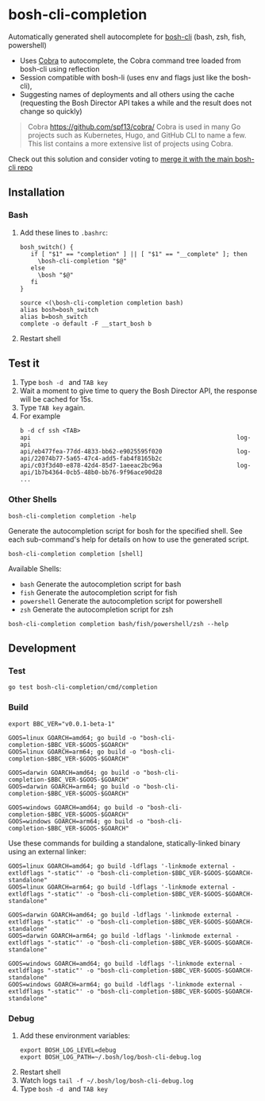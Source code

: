 # bosh-cli-completion

Automatically generated shell autocomplete for [bosh-cli](https://github.com/cloudfoundry/bosh-cli) (bash, zsh, fish, powershell)

- Uses [Cobra](https://github.com/spf13/cobra/) to autocomplete, the Cobra command tree loaded from bosh-cli using reflection
- Session compatible with bosh-li (uses env and flags just like the bosh-cli),
- Suggesting names of deployments and all others using the cache (requesting the Bosh Director API takes a while and the result does not change so quickly)

> Cobra https://github.com/spf13/cobra/
> Cobra is used in many Go projects such as Kubernetes, Hugo, and GitHub CLI to name a few. This list contains a more extensive list of projects using Cobra.

Check out this solution and consider voting to [merge it with the main bosh-cli repo](https://github.com/cloudfoundry/bosh-cli/pull/629) 

## Installation
 
### Bash

1. Add these lines to `.bashrc`:
   ```shell
   bosh_switch() {
      if [ "$1" == "completion" ] || [ "$1" == "__complete" ]; then
        \bosh-cli-completion "$@"
      else
        \bosh "$@"
      fi
   }
   
   source <(\bosh-cli-completion completion bash)
   alias bosh=bosh_switch
   alias b=bosh_switch
   complete -o default -F __start_bosh b
   ```
2. Restart shell

## Test it

1. Type `bosh -d ` and `TAB key`
2. Wait a moment to give time to query the Bosh Director API, the response will be cached for 15s. 
3. Type `TAB key` again.
4. For example
   ```shell
   b -d cf ssh <TAB>
   api                                                          log-api
   api/eb477fea-77dd-4833-bb62-e9025595f020                     log-api/22074b77-5a65-47c4-add5-fab4f8165b2c
   api/c03f3d40-e878-42d4-85d7-1aeeac2bc96a                     log-api/1b7b4364-0cb5-48b0-bb76-9f96ace90d28
   ...

### Other Shells

```shell
bosh-cli-completion completion -help
```

Generate the autocompletion script for bosh for the specified shell. See each sub-command's help for details on how to use the generated script.

```shell
bosh-cli-completion completion [shell]
```

Available Shells:
- `bash` Generate the autocompletion script for bash
- `fish` Generate the autocompletion script for fish
- `powershell` Generate the autocompletion script for powershell
- `zsh` Generate the autocompletion script for zsh


```shell
bosh-cli-completion completion bash/fish/powershell/zsh --help
```

## Development

### Test

```shell
go test bosh-cli-completion/cmd/completion
```

### Build

```shell
export BBC_VER="v0.0.1-beta-1"
```
```shell
GOOS=linux GOARCH=amd64; go build -o "bosh-cli-completion-$BBC_VER-$GOOS-$GOARCH"
GOOS=linux GOARCH=arm64; go build -o "bosh-cli-completion-$BBC_VER-$GOOS-$GOARCH"

GOOS=darwin GOARCH=amd64; go build -o "bosh-cli-completion-$BBC_VER-$GOOS-$GOARCH"
GOOS=darwin GOARCH=arm64; go build -o "bosh-cli-completion-$BBC_VER-$GOOS-$GOARCH"

GOOS=windows GOARCH=amd64; go build -o "bosh-cli-completion-$BBC_VER-$GOOS-$GOARCH"
GOOS=windows GOARCH=arm64; go build -o "bosh-cli-completion-$BBC_VER-$GOOS-$GOARCH"
```

Use these commands for building a standalone, statically-linked binary using an external linker:
```shell
GOOS=linux GOARCH=amd64; go build -ldflags '-linkmode external -extldflags "-static"' -o "bosh-cli-completion-$BBC_VER-$GOOS-$GOARCH-standalone"
GOOS=linux GOARCH=arm64; go build -ldflags '-linkmode external -extldflags "-static"' -o "bosh-cli-completion-$BBC_VER-$GOOS-$GOARCH-standalone"

GOOS=darwin GOARCH=amd64; go build -ldflags '-linkmode external -extldflags "-static"' -o "bosh-cli-completion-$BBC_VER-$GOOS-$GOARCH-standalone"
GOOS=darwin GOARCH=arm64; go build -ldflags '-linkmode external -extldflags "-static"' -o "bosh-cli-completion-$BBC_VER-$GOOS-$GOARCH-standalone"

GOOS=windows GOARCH=amd64; go build -ldflags '-linkmode external -extldflags "-static"' -o "bosh-cli-completion-$BBC_VER-$GOOS-$GOARCH-standalone"
GOOS=windows GOARCH=arm64; go build -ldflags '-linkmode external -extldflags "-static"' -o "bosh-cli-completion-$BBC_VER-$GOOS-$GOARCH-standalone"
```


### Debug

1. Add these environment variables:
    ```shell
    export BOSH_LOG_LEVEL=debug
    export BOSH_LOG_PATH=~/.bosh/log/bosh-cli-debug.log
    ```
2. Restart shell
3. Watch logs `tail -f ~/.bosh/log/bosh-cli-debug.log`
4. Type `bosh -d ` and `TAB key`
